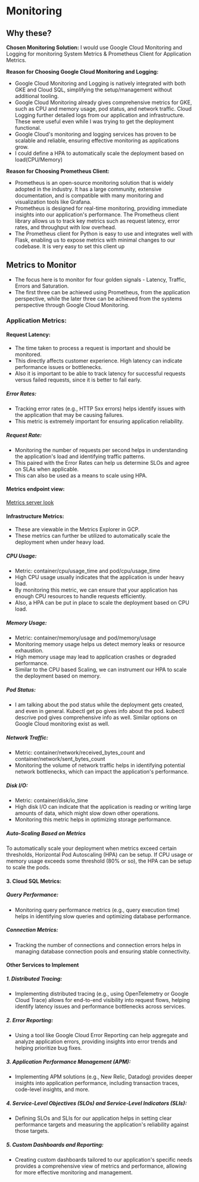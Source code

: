 # **Monitoring**

## **Why these?**

**Chosen Monitoring Solution:** 
  I would use Google Cloud Monitoring and Logging for monitoring System Metrics & Prometheus Client for Application Metrics.

**Reason for Choosing Google Cloud Monitoring and Logging:**
- Google Cloud Monitoring and Logging is natively integrated with both GKE and Cloud SQL, simplifying the setup/management without additional tooling.
- Google Cloud Monitoring already gives comprehensive metrics for GKE, such as CPU and memory usage, pod status, and network traffic. Cloud Logging further detailed logs from our application and infrastructure. These were useful even while I was trying to get the deployment functional.
- Google Cloud's monitoring and logging services has proven to be scalable and reliable, ensuring effective monitoring as applications grow.
- I could define a HPA to automatically scale the deployment based on load(CPU/Memory)


**Reason for Choosing Prometheus Client:**
 - Prometheus is an open-source monitoring solution that is widely adopted in the industry. It has a large community, extensive documentation, and is compatible with many monitoring and visualization tools like Grafana.
 - Prometheus is designed for real-time monitoring, providing immediate insights into our application's performance. The Prometheus client library allows us to track key metrics such as request latency, error rates, and throughput with low overhead.
 - The Prometheus client for Python is easy to use and integrates well with Flask, enabling us to expose metrics with minimal changes to our codebase. It is very easy to set this client up

## **Metrics to Monitor**
   - The focus here is to monitor for four golden signals -  Latency, Traffic, Errors and Saturation.
   - The first three can be achieved using Prometheus, from the application perspective, while the later three can be achieved from the systems perspective through Google Cloud Monitoring.
     
### **Application Metrics:**

#### Request Latency:
  - The time taken to process a request is important and should be monitored.
  - This directly affects customer experience. High latency can indicate performance issues or bottlenecks.
  - Also it is important to be able to track latency for successful requests versus failed requests, since it is better to fail early. 

##### Error Rates:
  - Tracking error rates (e.g., HTTP 5xx errors) helps identify issues with the application that may be causing failures.
  - This metric is extremely important for ensuring application reliability.

##### Request Rate:
  - Monitoring the number of requests per second helps in understanding the application's load and identifying traffic patterns.
  - This paired with the Error Rates can help us determine SLOs and agree on SLAs when applicable.
  - This can also be used as a means to scale using HPA.

#### Metrics endpoint view:
[Metrics server look](https://github.com/neerajasridhar1992/helloworldflask/blob/main/metrics-endpoint.png)

#### **Infrastructure Metrics:**
  - These are viewable in the Metrics Explorer in GCP.
  - These metrics can further be utilized to automatically scale the deployment when under heavy load.
##### CPU Usage:
  - Metric: container/cpu/usage_time and pod/cpu/usage_time
  - High CPU usage usually indicates that the application is under heavy load.
  - By monitoring this metric, we can ensure that your application has enough CPU resources to handle requests efficiently.
  - Also, a HPA can be put in place to scale the deployment based on CPU load.

##### Memory Usage:
  - Metric: container/memory/usage and pod/memory/usage
  - Monitoring memory usage helps us detect memory leaks or resource exhaustion.
  - High memory usage may lead to application crashes or degraded performance.
  - Similar to the CPU based Scaling, we can instrument our HPA to scale the deployment based on memory.

##### Pod Status:
  - I am talking about the pod status while the deployment gets created, and even in general. Kubectl get po gives info about the pod. kubectl descrive pod gives comprehensive info as well. Similar options on Google Cloud monitoring exist as well.

##### Network Traffic:
  - Metric: container/network/received_bytes_count and container/network/sent_bytes_count
  - Monitoring the volume of network traffic helps in identifying potential network bottlenecks, which can impact the application's performance.

##### Disk I/O:
  - Metric: container/disk/io_time
  - High disk I/O can indicate that the application is reading or writing large amounts of data, which might slow down other operations.
  - Monitoring this metric helps in optimizing storage performance.

##### Auto-Scaling Based on Metrics
  To automatically scale your deployment when metrics exceed certain thresholds,  Horizontal Pod Autoscaling (HPA) can be setup. If CPU usage or memory usage exceeds some threshold (80% or so), the HPA can be setup to scale the pods. 


#### **3. Cloud SQL Metrics:**

##### Query Performance:
  - Monitoring query performance metrics (e.g., query execution time) helps in identifying slow queries and optimizing database performance.

##### Connection Metrics:
  - Tracking the number of connections and connection errors helps in managing database connection pools and ensuring stable connectivity.

#### Other Services to Implement
##### 1. Distributed Tracing:
  - Implementing distributed tracing (e.g., using OpenTelemetry or Google Cloud Trace) allows for end-to-end visibility into request flows, helping identify latency issues and performance bottlenecks across services.

##### 2. Error Reporting:
  - Using a tool like Google Cloud Error Reporting can help aggregate and analyze application errors, providing insights into error trends and helping prioritize bug fixes.

##### 3. Application Performance Management (APM):
  - Implementing APM solutions (e.g., New Relic, Datadog) provides deeper insights into application performance, including transaction traces, code-level insights, and more.

##### 4. Service-Level Objectives (SLOs) and Service-Level Indicators (SLIs):
  - Defining SLOs and SLIs for our application helps in setting clear performance targets and measuring the application's reliability against those targets.

##### 5. Custom Dashboards and Reporting:
   - Creating custom dashboards tailored to our application's specific needs provides a comprehensive view of metrics and performance, allowing for more effective monitoring and management.

